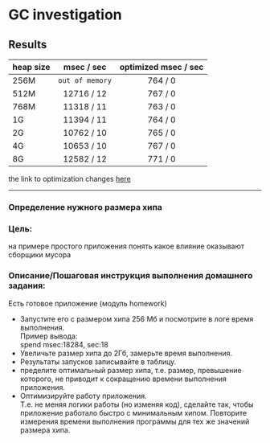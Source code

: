 # GC investigation

## Results

| heap size |   msec / sec    | optimized  msec / sec | 
|-----------|:---------------:|:---------------------:|
| 256M      | `out of memory` |        764 / 0        |       no       |
| 512M      |   12716 / 12    |        767 / 0        |       no       |
| 768M      |   11318 / 11    |        763 / 0        |       no       |
| 1G        |   11394 / 11    |        764 / 0        |       no       |
| 2G        |   10762 / 10    |        765 / 0        |       no       |
| 4G        |   10653 / 10    |        767 / 0        |       no       |
| 8G        |   12582 / 12    |        771 / 0        |       no       |

the link to optimization changes [here](https://github.com/TohaVoice/2021-12-otus-java-professional-shatokhin/commit/a8bd9552a6ee0c2cbb4289b7495b81cddc515c78)

---

### Определение нужного размера хипа

### Цель:
на примере простого приложения понять какое влияние оказывают сборщики мусора


### Описание/Пошаговая инструкция выполнения домашнего задания: 
Есть готовое приложение (модуль homework)
- Запустите его с размером хипа 256 Мб и посмотрите в логе время выполнения. </br>
Пример вывода: </br>
spend msec:18284, sec:18 </br>
- Увеличьте размер хипа до 2Гб, замерьте время выполнения. </br>
- Результаты запусков записывайте в таблицу.
- пределите оптимальный размер хипа, т.е. размер, превышение которого, не приводит к сокращению времени выполнения приложения.
- Оптимизируйте работу приложения. </br>
Т.е. не меняя логики работы (но изменяя код), сделайте так, чтобы приложение работало быстро с минимальным хипом.
Повторите измерения времени выполнения программы для тех же значений размера хипа.
